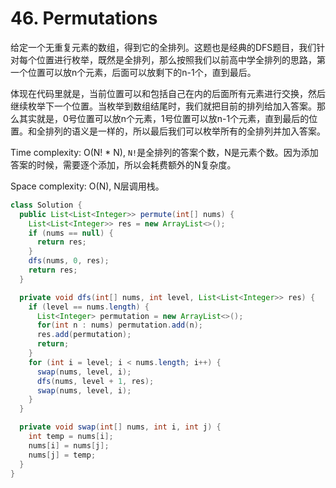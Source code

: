 # 46. Permutations

给定一个无重复元素的数组，得到它的全排列。这题也是经典的DFS题目，我们针对每个位置进行枚举，既然是全排列，那么按照我们以前高中学全排列的思路，第一个位置可以放n个元素，后面可以放剩下的n-1个，直到最后。

体现在代码里就是，当前位置可以和包括自己在内的后面所有元素进行交换，然后继续枚举下一个位置。当枚举到数组结尾时，我们就把目前的排列给加入答案。那么其实就是，0号位置可以放n个元素，1号位置可以放n-1个元素，直到最后的位置。和全排列的语义是一样的，所以最后我们可以枚举所有的全排列并加入答案。

Time complexity: O(N! * N), `N!`是全排列的答案个数，N是元素个数。因为添加答案的时候，需要逐个添加，所以会耗费额外的N复杂度。

Space complexity: O(N), N层调用栈。

```java
class Solution {
  public List<List<Integer>> permute(int[] nums) {
    List<List<Integer>> res = new ArrayList<>();
    if (nums == null) {
      return res;
    }
    dfs(nums, 0, res);
    return res;
  }

  private void dfs(int[] nums, int level, List<List<Integer>> res) {
    if (level == nums.length) {
      List<Integer> permutation = new ArrayList<>();
      for(int n : nums) permutation.add(n);
      res.add(permutation);
      return;
    }
    for (int i = level; i < nums.length; i++) {
      swap(nums, level, i);
      dfs(nums, level + 1, res);
      swap(nums, level, i);
    }
  }

  private void swap(int[] nums, int i, int j) {
    int temp = nums[i];
    nums[i] = nums[j];
    nums[j] = temp;
  }
}
```